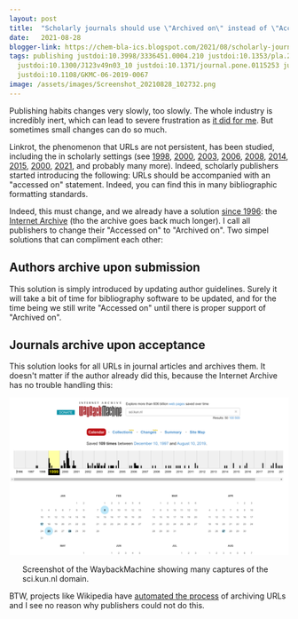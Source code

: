 ```yaml
---
layout: post
title:  "Scholarly journals should use \"Archived on\" instead of \"Accessed on\""
date:   2021-08-28
blogger-link: https://chem-bla-ics.blogspot.com/2021/08/scholarly-journals-should-use-archived.html?q=%22archived+on%22
tags: publishing justdoi:10.3998/3336451.0004.210 justdoi:10.1353/pla.2003.0098 justdoi:10.1002/bmb.2003.494031010165
  justdoi:10.1300/J123v49n03_10 justdoi:10.1371/journal.pone.0115253 justdoi:10.18329/09757597/2015/8105
  justdoi:10.1108/GKMC-06-2019-0067
image: /assets/images/Screenshot_20210828_102732.png
---
```


Publishing habits changes very slowly, too slowly. The whole industry is incredibly inert, which can lead to severe frustration
as [it did for me](https://chem-bla-ics.blogspot.com/2021/06/conflict-of-interest-or-why-i-am.html). But sometimes small
changes can do so much.

Linkrot, the phenomenon that URLs are not persistent, has been studied, including the in scholarly settings (see
[1998](https://doi.org/10.3998/3336451.0004.210),
[2000](https://www.jstor.org/stable/20863780),
[2003](https://doi.org/10.1353/pla.2003.0098),
[2006](https://doi.org/10.1002/bmb.2003.494031010165),
[2008](https://doi.org/10.1300/J123v49n03_10),
[2014](https://doi.org/10.1371/journal.pone.0115253),
[2015](https://doi.org/10.18329/09757597/2015/8105),
[2000](https://doi.org/10.1108/GKMC-06-2019-0067),
[2021](https://journal.code4lib.org/articles/15509),
and probably many more). Indeed, scholarly publishers started introducing the following: URLs should be accompanied with an
"accessed on" statement. Indeed, you can find this in many bibliographic formatting standards.

Indeed, this must change, and we already have a solution [since 1996](https://en.wikipedia.org/wiki/Internet_Archive):
the [Internet Archive](https://archive.org/web/) (tho the archive goes back much longer). I call all publishers to change
their "Accessed on" to "Archived on". Two simpel solutions that can compliment each other:

## Authors archive upon submission

This solution is simply introduced by updating author guidelines. Surely it will take a bit of time for bibliography software
to be updated, and for the time being we still write "Accessed on" until there is proper support of "Archived on".

## Journals archive upon acceptance

This solution looks for all URLs in journal articles and archives them. It doesn't matter if the author already did this,
because the Internet Archive has no trouble handling this:

![](/assets/images/Screenshot_20210828_102732.png)

<ul>Screenshot of the WaybackMachine showing many captures of the sci.kun.nl domain.</ul>

BTW, projects like Wikipedia have [automated the process](https://meta.wikimedia.org/wiki/InternetArchiveBot) of
archiving URLs and I see no reason why publishers could not do this.
